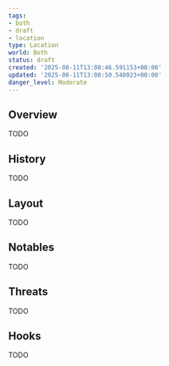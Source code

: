 ```yaml
---
tags:
- both
- draft
- location
type: Location
world: Both
status: draft
created: '2025-08-11T13:08:46.591153+00:00'
updated: '2025-08-11T13:08:50.540023+00:00'
danger_level: Moderate
---
```



## Overview

TODO
## History

TODO
## Layout

TODO
## Notables

TODO
## Threats

TODO
## Hooks

TODO
